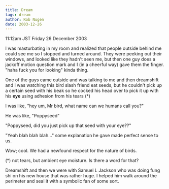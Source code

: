 ```yaml
---
title: Dream
tags: dream
author: Rob Nugen
date: 2003-12-26
---
```


<p class=date>11:12am JST Friday 26 December 2003</p>

<p class=dream>I was masturbating in my room and realized that people
  outside behind me could see me so I stopped and turned around.
  They were peeking out their windows, and looked like they hadn't
  seen me, but then one guy does a jackoff motion question mark and
  I (in a cheerful way) gave them the finger.  "haha fuck you for
  looking" kinda thing.</p>

<p class=dream>One of the guys came outside and was talking to me and
  then dreamshift and I was watching this bird slash friend eat
  seeds, but he couldn't pick up a certain seed with his beak so he
  cocked his head over to pick it up with his <b>eye</b> using
  adhesion from his tears (*)</p>

<p class=dream>I was like, "hey um, Mr bird, what name can we humans
  call you?"</p>

<p class=dream>He was like, "Poppyseed"</p>

<p class=dream>"Poppyseed, did you just pick up that seed with your eye??"</p>

<p class=dream>"Yeah blah blah blah..." some explanation he gave made perfect
  sense to us.</p>

<p class=dream>Wow; cool.  We had a newfound respect for the nature of
birds.</p>

<p>(*) not tears, but ambient eye moisture.  Is there a word for that?</p>


<p class=dream>Dreamshift and then we were with Samuel L Jackson who
  was doing fung shi on his new house that was rather huge.  I helped
  him walk around the perimeter and seal it with a symbolic fan of
  some sort.</p>
